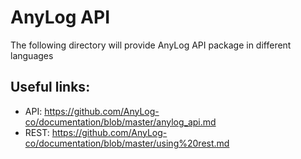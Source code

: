 # AnyLog API

The following directory will provide AnyLog API package in different languages 

## Useful links: 
* API: https://github.com/AnyLog-co/documentation/blob/master/anylog_api.md
* REST: https://github.com/AnyLog-co/documentation/blob/master/using%20rest.md 
